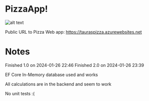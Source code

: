 # PizzaApp!
![alt text](https://github.com/taurasbear/PizzaApp/assets/156223152/de533251-2a52-4bd8-b8c8-965a60ad33f9)

Public URL to Pizza Web app:
https://tauraspizza.azurewebsites.net

# Notes
Finished 1.0 on 2024-01-26 22:46
Finished 2.0 on 2024-01-26 23:39

EF Core In-Memory database used and works

All calculations are in the backend and seem to work

No unit tests :(


